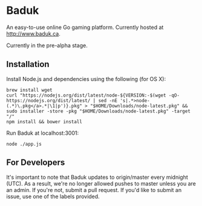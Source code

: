 # Baduk

An easy-to-use online Go gaming platform. Currently hosted at http://www.baduk.ca.

Currently in the pre-alpha stage.

## Installation

Install Node.js and dependencies using the following (for OS X):

```
brew install wget
curl "https://nodejs.org/dist/latest/node-${VERSION:-$(wget -qO- https://nodejs.org/dist/latest/ | sed -nE 's|.*>node-(.*)\.pkg</a>.*|\1|p')}.pkg" > "$HOME/Downloads/node-latest.pkg" && sudo installer -store -pkg "$HOME/Downloads/node-latest.pkg" -target "/"
npm install && bower install
```

Run Baduk at localhost:3001:

```
node ./app.js
```

## For Developers

It's important to note that Baduk updates to origin/master every midnight (UTC). As a result, we're no longer allowed pushes to master unless you are an admin. If you're not, submit a pull request. If you'd like to submit an issue, use one of the labels provided.

